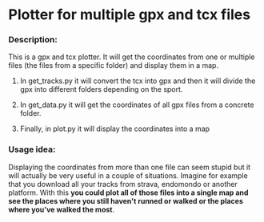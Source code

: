# Plotter for multiple gpx and tcx files

### Description:

This is a gpx and tcx plotter. It will get the coordinates from one or multiple files (the files from a specific folder) and display them in a map.

1. In get_tracks.py it will convert the tcx into gpx and then it will divide the gpx into different folders depending on the sport.

2. In get_data.py it will get the coordinates of all gpx files from a concrete folder.

3. Finally, in plot.py it will display the coordinates into a map


### Usage idea:

Displaying the coordinates from more than one file can seem stupid but it will actually be very useful in a couple of situations. Imagine for example that you download all your tracks from strava, endomondo or another platform. With this **you could plot all of those files into a single map and see the places where you still haven't runned or walked or the places where you've walked the most**. 
